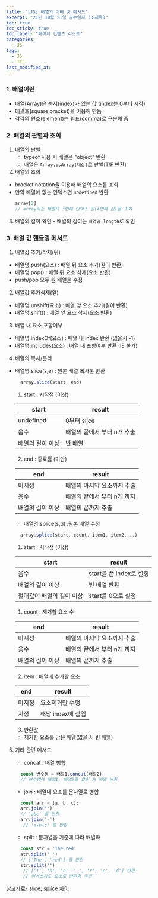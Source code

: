 ```yaml
---
title: "[JS] 배열의 이해 및 메서드"
excerpt: "21년 10월 21일 공부일지 (소제목)"
toc: true
toc_sticky: true
toc_label: "페이지 컨텐츠 리스트"
categories:
  - JS
tags:
  - JS
  - TIL
last_modified_at:
---
```


### **1. 배열이란**
- 배열(Array)은 순서(index)가 있는 값 (index는 0부터 시작)
- 대괄호(square bracket)을 이용해 만듬
- 각각의 원소(element)는 쉼표(comma)로 구분해 줌

### **2. 배열의 판별과 조회**
  1. 배열의 판별
      - typeof 사용 시 배열은 "object" 반환
      - 배열은 `Array.isArray(대상)`로 판별(T/F 반환)
  2. 배열의 조회
  - bracket notation을 이용해 배열의 요소를 조회
  - 만약 배열에 없는 인덱스면 `undefined` 반환
    ```javascript
    array[3] 
    // array라는 배열의 3번째 인덱스 값(4번째 값)을 조회
    ```
  3. 배열의 길이 확인
    - 배열의 길이는 `배열명.length`로 확인

### **3. 배열 값 핸들링 메서드**

  1. 배열값 추가/삭제(뒤) 
  - 배열명.push(요소) : 배열 뒤 요소 추가(길이 반환)
  - 배열명.pop() : 배열 뒤 요소 삭제(요소 반환)
  - push/pop 모두 원 배열을 수정
  2. 배열값 추가삭제(앞)
   - 배열명.unshift(요소) : 배열 앞 요소 추가(길이 반환)
   - 배열명.shift() : 배열 앞 요소 삭제(요소 반환)
  3. 배열 내 요소 포함여부  
   - 배열명.indexOf(요소) : 배열 내 index 반환 (없을시 -1)
   - 배열명.includes(요소) : 배열 내 포함여부 반환 (IE 불가)
  4. 배열의 복사/분리
   - 배열명.slice(s,e) : 원본 배열 복사본 반환
      ```javascript
        array.slice(start, end)
      ```
      1. start : 시작점 (이상)
   
        |start |result |
        ---|---
        undefined|0부터 slice
        음수|배열의 끝에서 부터 n개 추출
        배열의 길이 이상|빈 배열

      2. end : 종료점 (미만)

       |end |result |
        ---|---
        미지정|배열의 마지막 요소까지 추출
        음수|배열의 끝에서 부터 n개 까지
        배열의 길이 이상|배열의 끝까지 추출

     - 배열명.splice(s,d) :원본 배열 수정
      ```javascript
        array.splice(start, count, item1, item2,...)
      ```
      1. start : 시작점 (이상)
   
        |start |result |
        ---|---
        음수| start를 끝 index로 설정
        배열의 길이 이상|빈 배열 반환
        절대값이 배열의 길이 이상|start를 0으로 설정

       1. count : 제거할 요소 수

       |end |result |
        ---|---
        미지정|배열의 마지막 요소까지 추출
        음수|배열의 끝에서 부터 n개 까지
        배열의 길이 이상|배열의 끝까지 추출

      2. item : 배열에 추가할 요소

       |end |result |
        ---|---
        미지정|요소제거만 수행
        지정|해당 index에 삽입

      3. 반환값
        - 제거한 요소를 담은 배열(없을 시 빈 배열)
  5. 기타 관련 메서드
     - concat : 배열 병합
      ```javascript
        const 변수명 = 배열1.concat(배열2)
        // 변수명에 배열1, 배열2를 합친 새 배열 반환
      ```
      - join : 배열내 요소를 문자열로 병합
      ```javascript
        const arr = [a, b, c];
        arr.join('')
        // 'abc' 를 반환
        arr.join('-')
         // 'a-b-c' 를 반환
      ```

      - split : 문자열을 기준에 따라 배열화
      ```javascript
        const str = 'The red'
        str.split(' ')
        // ['The', 'red'] 를 반환
        str.split('')
         // ['T', 'h', 'e', ' ', 'r', 'e', 'd'] 반환
         // 띄어쓰기도 요소로 반환함 주의
      ```
  

  [참고자료- slice, splice 차이](https://im-developer.tistory.com/103)